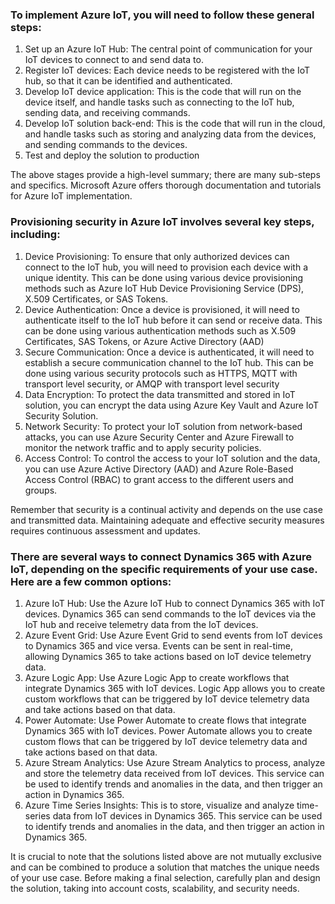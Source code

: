 ### To implement Azure IoT, you will need to follow these general steps:
1. Set up an Azure IoT Hub: The central point of communication for your IoT devices to connect to and send data to.
2. Register IoT devices: Each device needs to be registered with the IoT hub, so that it can be identified and authenticated.
3. Develop IoT device application: This is the code that will run on the device itself, and handle tasks such as connecting to the IoT hub, sending data, and receiving commands.
4. Develop IoT solution back-end: This is the code that will run in the cloud, and handle tasks such as storing and analyzing data from the devices, and sending commands to the devices.
5. Test and deploy the solution to production

The above stages provide a high-level summary; there are many sub-steps and specifics. Microsoft Azure offers thorough documentation and tutorials for Azure IoT implementation.


### Provisioning **security in Azure IoT** involves several key steps, including:
1. Device Provisioning: To ensure that only authorized devices can connect to the IoT hub, you will need to provision each device with a unique identity. This can be done using various device provisioning methods such as Azure IoT Hub Device Provisioning Service (DPS), X.509 Certificates, or SAS Tokens.
2. Device Authentication: Once a device is provisioned, it will need to authenticate itself to the IoT hub before it can send or receive data. This can be done using various authentication methods such as X.509 Certificates, SAS Tokens, or Azure Active Directory (AAD)
3. Secure Communication: Once a device is authenticated, it will need to establish a secure communication channel to the IoT hub. This can be done using various security protocols such as HTTPS, MQTT with transport level security, or AMQP with transport level security
4. Data Encryption: To protect the data transmitted and stored in IoT solution, you can encrypt the data using Azure Key Vault and Azure IoT Security Solution.
5. Network Security: To protect your IoT solution from network-based attacks, you can use Azure Security Center and Azure Firewall to monitor the network traffic and to apply security policies.
6. Access Control: To control the access to your IoT solution and the data, you can use Azure Active Directory (AAD) and Azure Role-Based Access Control (RBAC) to grant access to the different users and groups.

Remember that security is a continual activity and depends on the use case and transmitted data. Maintaining adequate and effective security measures requires continuous assessment and updates.


### There are several ways to connect Dynamics 365 with Azure IoT, depending on the specific requirements of your use case. Here are a few common options:
1. Azure IoT Hub: Use the Azure IoT Hub to connect Dynamics 365 with IoT devices. Dynamics 365 can send commands to the IoT devices via the IoT hub and receive telemetry data from the IoT devices.
2. Azure Event Grid: Use Azure Event Grid to send events from IoT devices to Dynamics 365 and vice versa. Events can be sent in real-time, allowing Dynamics 365 to take actions based on IoT device telemetry data.
3. Azure Logic App: Use Azure Logic App to create workflows that integrate Dynamics 365 with IoT devices. Logic App allows you to create custom workflows that can be triggered by IoT device telemetry data and take actions based on that data.
4. Power Automate: Use Power Automate to create flows that integrate Dynamics 365 with IoT devices. Power Automate allows you to create custom flows that can be triggered by IoT device telemetry data and take actions based on that data.
5. Azure Stream Analytics: Use Azure Stream Analytics to process, analyze and store the telemetry data received from IoT devices. This service can be used to identify trends and anomalies in the data, and then trigger an action in Dynamics 365.
6. Azure Time Series Insights: This is to store, visualize and analyze time-series data from IoT devices in Dynamics 365. This service can be used to identify trends and anomalies in the data, and then trigger an action in Dynamics 365.

It is crucial to note that the solutions listed above are not mutually exclusive and can be combined to produce a solution that matches the unique needs of your use case. Before making a final selection, carefully plan and design the solution, taking into account costs, scalability, and security needs.

